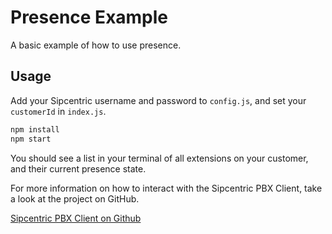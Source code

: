 # Presence Example

A basic example of how to use presence.

## Usage

Add your Sipcentric username and password to `config.js`, and set your `customerId` in `index.js`.

```bash
npm install
npm start
```

You should see a list in your terminal of all extensions on your customer, and their current presence state.

For more information on how to interact with the Sipcentric PBX Client, take a look at the project on GitHub.

[Sipcentric PBX Client on Github](https://github.com/sipcentric/node-pbx-client/)
